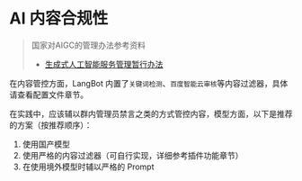 # AI 内容合规性

> 国家对AIGC的管理办法参考资料
>
> - [生成式人工智能服务管理暂行办法](https://www.cac.gov.cn/2023-07/13/c_1690898327029107.htm)

在内容管控方面，LangBot 内置了`关键词检测`、`百度智能云审核`等内容过滤器，具体请查看配置文件章节。

在实践中，应该辅以群内管理员禁言之类的方式管控内容，模型方面，以下是推荐的方案（按推荐顺序）：

1. 使用国产模型
2. 使用严格的内容过滤器（可自行实现，详细参考插件功能章节）
3. 在使用境外模型时辅以严格的 Prompt